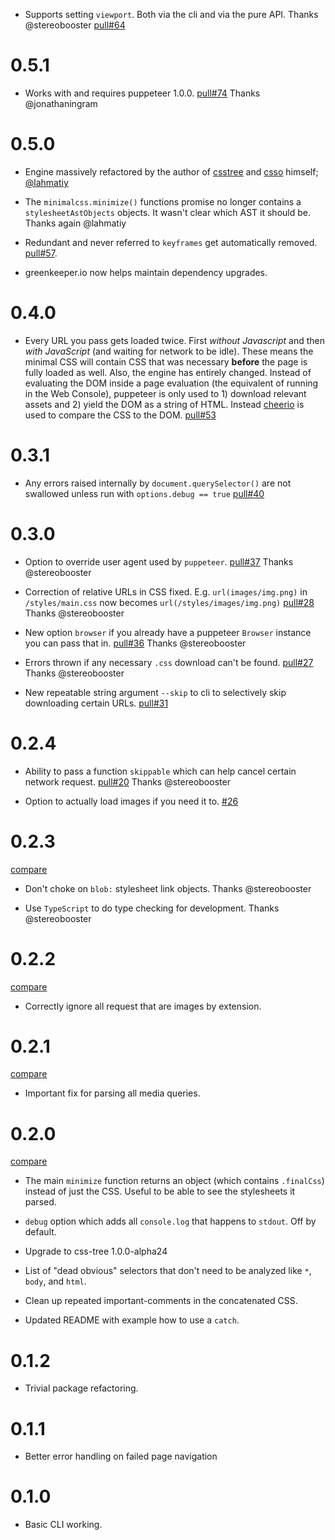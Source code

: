 * Supports setting `viewport`. Both via the cli and via the pure API.
  Thanks @stereobooster [pull#64](https://github.com/peterbe/minimalcss/pull/64)


# 0.5.1

* Works with and requires puppeteer 1.0.0. [pull#74](https://github.com/peterbe/minimalcss/pull/74)
  Thanks @jonathaningram

# 0.5.0

* Engine massively refactored by the author of
  [csstree](https://github.com/csstree/csstree) and
  [csso](https://github.com/css/csso)
  himself; [@lahmatiy](https://github.com/lahmatiy)

* The `minimalcss.minimize()` functions promise no longer contains a
  `stylesheetAstObjects` objects. It wasn't clear which AST it should be.
  Thanks again @lahmatiy

* Redundant and never referred to `keyframes` get automatically removed.
  [pull#57](https://github.com/peterbe/minimalcss/pull/57).

* greenkeeper.io now helps maintain dependency upgrades.

# 0.4.0

* Every URL you pass gets loaded twice. First *without Javascript* and then
  *with JavaScript* (and waiting for network to be idle). These means the
  minimal CSS will contain CSS that was necessary **before** the page is fully
  loaded as well.
  Also, the engine has entirely changed. Instead of evaluating the DOM inside
  a page evaluation (the equivalent of running in the Web Console), puppeteer
  is only used to 1) download relevant assets and 2) yield the DOM as a string
  of HTML. Instead [cheerio](https://www.npmjs.com/package/cheerio) is used
  to compare the CSS to the DOM.
  [pull#53](https://github.com/peterbe/minimalcss/pull/53)

# 0.3.1

* Any errors raised internally by `document.querySelector()` are not
  swallowed unless run with `options.debug == true`
  [pull#40](https://github.com/peterbe/minimalcss/pull/40)

# 0.3.0

* Option to override user agent used by `puppeteer`.
  [pull#37](https://github.com/peterbe/minimalcss/pull/37)
  Thanks @stereobooster

* Correction of relative URLs in CSS fixed. E.g. `url(images/img.png)` in
  `/styles/main.css` now becomes `url(/styles/images/img.png)`
  [pull#28](https://github.com/peterbe/minimalcss/pull/28)
  Thanks @stereobooster

* New option `browser` if you already have a puppeteer `Browser` instance
  you can pass that in. [pull#36](https://github.com/peterbe/minimalcss/pull/36)
  Thanks @stereobooster

* Errors thrown if any necessary `.css` download can't be found. [pull#27](https://github.com/peterbe/minimalcss/pull/27)
  Thanks @stereobooster

* New repeatable string argument `--skip` to cli to selectively skip
  downloading certain URLs. [pull#31](https://github.com/peterbe/minimalcss/pull/31)

# 0.2.4

* Ability to pass a function `skippable` which can help cancel certain
  network request. [pull#20](https://github.com/peterbe/minimalcss/pull/20)
  Thanks @stereobooster

* Option to actually load images if you need it to.
  [#26](https://github.com/peterbe/minimalcss/issues/26)

# 0.2.3

[compare](https://github.com/peterbe/minimalcss/compare/v0.2.2...v0.2.3)

* Don't choke on `blob:` stylesheet link objects.
  Thanks @stereobooster

* Use `TypeScript` to do type checking for development.
  Thanks @stereobooster

# 0.2.2

[compare](https://github.com/peterbe/minimalcss/compare/v0.2.1...v0.2.2)

* Correctly ignore all request that are images by extension.

# 0.2.1

[compare](https://github.com/peterbe/minimalcss/compare/v0.2.0...v0.2.1)

* Important fix for parsing all media queries.

# 0.2.0

[compare](https://github.com/peterbe/minimalcss/compare/v0.1.2...v0.2.0)

* The main `minimize` function returns an object (which contains
  `.finalCss`) instead of just the CSS.
  Useful to be able to see the stylesheets it parsed.

* `debug` option which adds all `console.log` that happens to
  `stdout`. Off by default.

* Upgrade to css-tree 1.0.0-alpha24

* List of "dead obvious" selectors that don't need to be analyzed like
  `*`, `body`, and
`html`.

* Clean up repeated important-comments in the concatenated CSS.

* Updated README with example how to use a `catch`.

# 0.1.2

* Trivial package refactoring.

# 0.1.1

* Better error handling on failed page navigation

# 0.1.0

* Basic CLI working.
